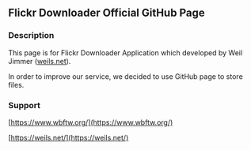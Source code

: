 ## Flickr Downloader Official GitHub Page

### Description

This page is for Flickr Downloader Application which developed by Weil Jimmer ([weils.net](https://weils.net/)).

In order to improve our service, we decided to use GitHub page to store files.

### Support

[https://www.wbftw.org/](https://www.wbftw.org/)

[https://weils.net/](https://weils.net/)

